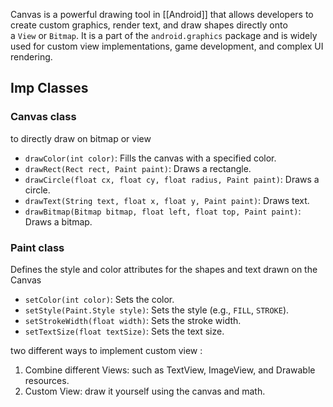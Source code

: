 Canvas is a powerful drawing tool in [[Android]] that allows developers to create custom graphics, render text, and draw shapes directly onto a `View` or `Bitmap`. It is a part of the `android.graphics` package and is widely used for custom view implementations, game development, and complex UI rendering.

## Imp Classes

### Canvas class 
to directly draw on bitmap or view 
- `drawColor(int color)`: Fills the canvas with a specified color.
- `drawRect(Rect rect, Paint paint)`: Draws a rectangle.
- `drawCircle(float cx, float cy, float radius, Paint paint)`: Draws a circle.
- `drawText(String text, float x, float y, Paint paint)`: Draws text.
- `drawBitmap(Bitmap bitmap, float left, float top, Paint paint)`: Draws a bitmap.
### Paint class
Defines the style and color attributes for the shapes and text drawn on the Canvas
- `setColor(int color)`: Sets the color.
- `setStyle(Paint.Style style)`: Sets the style (e.g., `FILL`, `STROKE`).
- `setStrokeWidth(float width)`: Sets the stroke width.
- `setTextSize(float textSize)`: Sets the text size.

two different ways to implement custom view  :

1. Combine different Views: such as TextView, ImageView, and Drawable resources.  
2. Custom View: draw it yourself using the canvas and math.